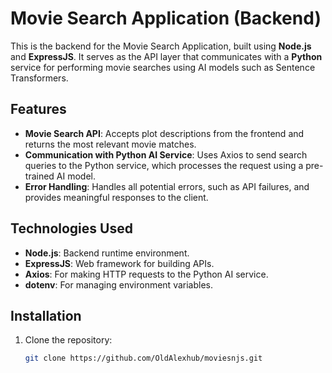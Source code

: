 # Movie Search Application (Backend)

This is the backend for the Movie Search Application, built using **Node.js** and **ExpressJS**. It serves as the API layer that communicates with a **Python** service for performing movie searches using AI models such as Sentence Transformers.

## Features

- **Movie Search API**: Accepts plot descriptions from the frontend and returns the most relevant movie matches.
- **Communication with Python AI Service**: Uses Axios to send search queries to the Python service, which processes the request using a pre-trained AI model.
- **Error Handling**: Handles all potential errors, such as API failures, and provides meaningful responses to the client.

## Technologies Used

- **Node.js**: Backend runtime environment.
- **ExpressJS**: Web framework for building APIs.
- **Axios**: For making HTTP requests to the Python AI service.
- **dotenv**: For managing environment variables.

## Installation

1. Clone the repository:

   ```bash
   git clone https://github.com/OldAlexhub/moviesnjs.git
   ```
